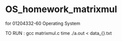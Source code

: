 # OS_homework_matrixmul
for 01204332-60 Operating System


TO RUN : 
gcc matrixmul.c 
time ./a.out < data_{}.txt



